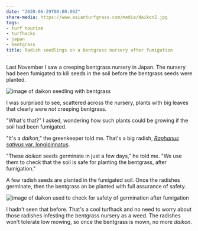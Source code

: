 ```yaml
---
date: "2020-06-29T00:00:00Z"
share-media: https://www.asianturfgrass.com/media/daikon2.jpg
tags:
- turf tourism
- turfhacks
- japan
- bentgrass
title: Radish seedlings on a bentgrass nursery after fumigation
---
```


Last November I saw a creeping bentgrass nursery in Japan. The nursery had been fumigated to kill seeds in the soil before the bentgrass seeds were planted.

![image of daikon seedling with bentgrass](/media/daikon1.jpg)

I was surprised to see, scattered across the nursery, plants with big leaves that clearly were *not* creeping bentgrass.

"What's that?" I asked, wondering how such plants could be growing if the soil had been fumigated.

"It's a *daikon*," the greenkeeper told me. That's a big radish, [*Raphanus sativus* var. longipinnatus](https://en.wikipedia.org/wiki/Daikon).

"These *daikon* seeds germinate in just a few days," he told me.  "We use them to check that the soil is safe for planting the bentgrass, after fumigation."

A few radish seeds are planted in the fumigated soil. Once the radishes germinate, then the bentgrass an be planted with full assurance of safety. 

![image of daikon used to check for safety of germination after fumigation](/media/daikon2.jpg)

I hadn't seen that before. That's a cool turfhack and no need to worry about those radishes infesting the bentgrass nursery as a weed. The radishes won't tolerate low mowing, so once the bentgrass is mown, no more *daikon*.
